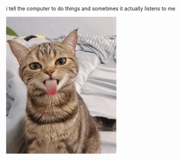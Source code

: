 i tell the computer to do things and sometimes it actually listens to me
<!--START_SECTION:update_image-->
<img src=https://raw.githubusercontent.com/sneakykestrel/sneakykestrel/main/.github/images/tongue.gif height="" width="300" align=left alt=kitty />
<!--END_SECTION:update_image-->

